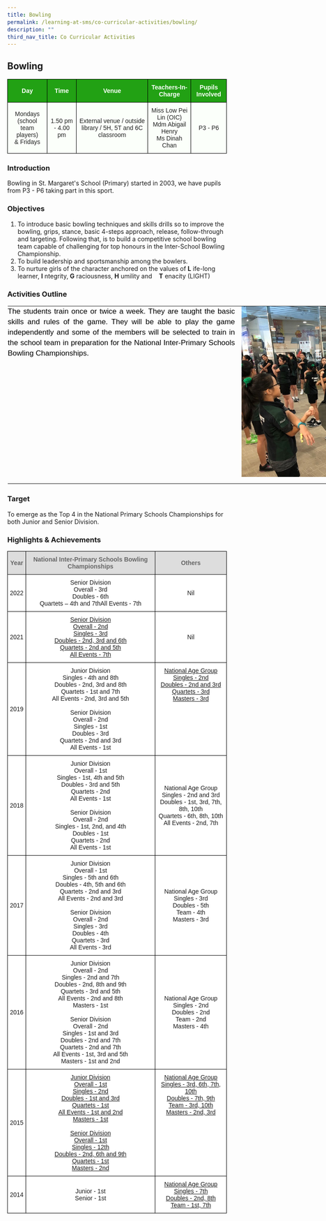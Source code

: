 ```yaml
---
title: Bowling
permalink: /learning-at-sms/co-curricular-activities/bowling/
description: ""
third_nav_title: Co Curricular Activities
---
```

## Bowling

<style type="text/css">
.tg  {border-collapse:collapse;border-spacing:0;}
.tg td{border-color:black;border-style:solid;border-width:1px;font-family:Arial, sans-serif;font-size:14px;
  overflow:hidden;padding:10px 5px;word-break:normal;}
.tg th{border-color:black;border-style:solid;border-width:1px;font-family:Arial, sans-serif;font-size:14px;
  font-weight:normal;overflow:hidden;padding:10px 5px;word-break:normal;}
.tg .tg-xn89{background-color:#22A114;color:#FBFFFA;font-weight:bold;text-align:center;vertical-align:middle}
.tg .tg-s6uv{background-color:#FBFFFA;color:#222;text-align:center;vertical-align:middle}
</style>
<table class="tg">
<thead>
  <tr>
    <th class="tg-xn89"><span style="color:#FBFFFA;background-color:#22A114">Day</span></th>
    <th class="tg-xn89"><span style="color:#FBFFFA;background-color:#22A114">Time</span><br></th>
    <th class="tg-xn89"><span style="color:#FBFFFA;background-color:#22A114">Venue</span></th>
    <th class="tg-xn89"><span style="color:#FBFFFA;background-color:#22A114">Teachers-In-Charge</span><br></th>
    <th class="tg-xn89"><span style="color:#FBFFFA;background-color:#22A114">Pupils Involved</span><br></th>
  </tr>
</thead>
<tbody>
  <tr>
    <td class="tg-s6uv"><span style="color:#222;background-color:#FBFFFA">Mondays</span><br><span style="color:#222;background-color:#FBFFFA">(school team players)</span><br><span style="color:#222;background-color:#FBFFFA">&amp; Fridays</span><br></td>
    <td class="tg-s6uv"><span style="color:#222;background-color:#FBFFFA">1.50 pm - 4.00 pm</span><br></td>
    <td class="tg-s6uv"><span style="color:#222;background-color:#FBFFFA">External venue / outside library / 5H, 5T and 6C classroom</span><br></td>
    <td class="tg-s6uv"><span style="color:#222;background-color:#FBFFFA">Miss Low Pei Lin (OIC)</span><br><span style="color:#222;background-color:#FBFFFA">Mdm Abigail Henry</span><br><span style="color:#222;background-color:#FBFFFA">Ms Dinah Chan</span></td>
    <td class="tg-s6uv"><span style="color:#222;background-color:#FBFFFA">P3 - P6</span><br></td>
  </tr>
</tbody>
</table>

### Introduction


Bowling in St. Margaret's School (Primary) started in 2003, we have pupils from P3 - P6 taking part in this sport.  
  

### Objectives


1.  To introduce basic bowling techniques and skills drills so to improve the bowling, grips, stance, basic 4-steps approach, release, follow-through and targeting. Following that, is to build a competitive school bowling team capable of challenging for top honours in the Inter-School Bowling Championship.
2.  To build leadership and sportsmanship among the bowlers.
3.  To nurture girls of the character anchored on the values of&nbsp;**L**&nbsp;ife-long learner,&nbsp;**I**&nbsp;ntegrity,&nbsp;**G**&nbsp;raciousness,&nbsp;**H**&nbsp;umility and&nbsp; &nbsp;&nbsp;**T**&nbsp;enacity (LIGHT)

  

### Activities Outline


<table style="margin: auto; outline: 0px; padding: 0px; border-collapse: collapse; clear: both; border: 1px solid transparent; table-layout: fixed; width: 1075.6px;" class="ives_tab_kosong ive_eobj_center"><tbody style="margin: 0px; outline: 0px; padding: 0px;"><tr style="margin: 0px; outline: 0px; padding: 0px;"><td style="margin: 0px; outline: 0px; padding: 0px 15px 15px 0px; vertical-align: top; width: 521.966px;"><div style="margin: 0px; outline: 0px; padding: 0px; line-height: 24px !important; font-family: &quot;Libre Franklin&quot;, sans-serif; font-size: 17px; font-weight: 400; color: rgb(0, 0, 0); text-align: justify;"><span style="margin: 0px; outline: 0px; padding: 0px;">The students train once or twice a week. They are taught the basic skills and rules of the game. They will be able to play the game independently and some of the members will be selected to train in the school team in preparation for the National Inter-Primary Schools Bowling Championships.</span></div></td><td style="margin: 0px; outline: 0px; padding: 0px 15px 15px 0px; vertical-align: top; width: 521.966px;"><img style="margin: auto; outline: 0px; padding: 0px; border: none; max-width: 100%; clear: both; display: block; width: 521.966px;" class="ive_eobj_center" alt="Picture (1).jpg" width="100%" src="/images/Picture%201.jpg"><div style="margin: 0px; outline: 0px; padding: 0px; line-height: 24px !important; font-family: &quot;Libre Franklin&quot;, sans-serif; font-size: 17px; font-weight: 400; color: rgb(0, 0, 0); text-align: center;"></div></td></tr></tbody></table>

  

### Target


To emerge as the Top 4 in the National Primary Schools Championships for both Junior and Senior Division.

### Highlights &amp; Achievements

<style type="text/css">
.tg  {border-collapse:collapse;border-spacing:0;}
.tg td{border-color:black;border-style:solid;border-width:1px;font-family:Arial, sans-serif;font-size:14px;
  overflow:hidden;padding:10px 5px;word-break:normal;}
.tg th{border-color:black;border-style:solid;border-width:1px;font-family:Arial, sans-serif;font-size:14px;
  font-weight:normal;overflow:hidden;padding:10px 5px;word-break:normal;}
.tg .tg-4zke{background-color:#FFF;text-align:center;text-decoration:underline;vertical-align:top}
.tg .tg-feqv{background-color:#DDD;color:#666;font-weight:bold;text-align:center;vertical-align:middle}
.tg .tg-f4yw{background-color:#FFF;text-align:center;vertical-align:middle}
</style>
<table class="tg">
<thead>
  <tr>
    <th class="tg-feqv"><span style="color:#666;background-color:#DDD">Year</span></th>
    <th class="tg-feqv"><span style="color:#666;background-color:#DDD">National Inter-Primary Schools Bowling Championships</span></th>
    <th class="tg-feqv"><span style="color:#666;background-color:#DDD">Others</span></th>
  </tr>
</thead>
<tbody>
  <tr>
    <td class="tg-f4yw"> 2022</td>
    <td class="tg-f4yw"> Senior Division<br>Overall - 3rd<br>Doubles - 6th<br>Quartets – 4th and 7thAll Events - 7th<br></td>
    <td class="tg-f4yw"> Nil</td>
  </tr>
  <tr>
    <td class="tg-f4yw"> 2021</td>
    <td class="tg-4zke">Senior Division<br>Overall - 2nd<br>Singles - 3rd<br>Doubles - 2nd, 3rd and 6th<br>Quartets - 2nd and 5th<br>All Events - 7th</td>
    <td class="tg-f4yw"> Nil</td>
  </tr>
  <tr>
    <td class="tg-f4yw"> 2019</td>
    <td class="tg-f4yw">  Junior Division<br>Singles - 4th and 8th<br>Doubles - 2nd, 3rd and 8th<br>Quartets - 1st and 7th<br>All Events - 2nd, 3rd and 5th<br><br>Senior Division<br>Overall - 2nd<br>Singles - 1st<br>Doubles - 3rd<br>Quartets - 2nd and 3rd<br>All Events - 1st</td>
    <td class="tg-4zke">National Age Group<br>Singles - 2nd<br>Doubles - 2nd and 3rd<br>Quartets - 3rd<br>Masters - 3rd </td>
  </tr>
  <tr>
    <td class="tg-f4yw"> 2018</td>
    <td class="tg-f4yw"> Junior Division<br>Overall - 1st<br>Singles - 1st, 4th and 5th<br>Doubles - 3rd and 5th<br>Quartets - 2nd<br>All Events - 1st<br><br>Senior Division<br>Overall - 2nd<br>Singles - 1st, 2nd, and 4th<br>Doubles - 1st<br>Quartets - 2nd<br>All Events - 1st</td>
    <td class="tg-f4yw"> National Age Group<br>Singles - 2nd and 3rd<br>Doubles - 1st, 3rd, 7th, 8th, 10th<br>Quartets - 6th, 8th, 10th<br>All Events - 2nd, 7th</td>
  </tr>
  <tr>
    <td class="tg-f4yw"> 2017</td>
    <td class="tg-f4yw"> Junior Division<br>Overall - 1st<br>Singles - 5th and 6th<br>Doubles - 4th, 5th and 6th<br>Quartets - 2nd and 3rd<br>All Events - 2nd and 3rd<br><br>Senior Division<br>Overall - 2nd<br>Singles - 3rd<br>Doubles - 4th<br>Quartets - 3rd<br>All Events - 3rd<br></td>
    <td class="tg-f4yw"> National Age Group<br>Singles - 3rd<br>Doubles - 5th<br>Team - 4th<br>Masters - 3rd</td>
  </tr>
  <tr>
    <td class="tg-f4yw"> 2016</td>
    <td class="tg-f4yw"> Junior Division<br>Overall - 2nd<br>Singles - 2nd and 7th<br>Doubles - 2nd, 8th and 9th<br>Quartets - 3rd and 5th<br>All Events - 2nd and 8th<br>Masters - 1st <br><br>Senior Division<br>Overall - 2nd<br>Singles - 1st and 3rd<br>Doubles - 2nd and 7th<br>Quartets - 2nd and 7th<br>All Events - 1st, 3rd and 5th<br>Masters - 1st and 2nd</td>
    <td class="tg-f4yw"> National Age Group<br>Singles - 2nd<br>Doubles - 2nd<br>Team - 2nd<br>Masters - 4th</td>
  </tr>
  <tr>
    <td class="tg-f4yw"> 2015</td>
    <td class="tg-4zke">Junior Division<br>Overall - 1st<br>Singles - 2nd<br>Doubles - 1st and 3rd<br>Quartets - 1st<br>All Events - 1st and 2nd<br>Masters - 1st <br><br>Senior Division<br>Overall - 1st<br>Singles - 12th<br>Doubles - 2nd, 6th and 9th<br>Quartets - 1st<br>Masters - 2nd<br></td>
    <td class="tg-4zke">National Age Group<br>Singles - 3rd, 6th, 7th, 10th<br>Doubles - 7th, 9th<br>Team - 3rd, 10th<br>Masters - 2nd, 3rd</td>
  </tr>
  <tr>
    <td class="tg-f4yw"> 2014</td>
    <td class="tg-f4yw"> Junior - 1st<br>Senior - 1st </td>
    <td class="tg-4zke">National Age Group<br>Singles - 7th<br>Doubles - 2nd, 8th<br>Team - 1st, 7th  </td>
  </tr>
</tbody>
</table>